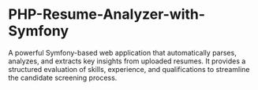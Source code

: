 # PHP-Resume-Analyzer-with-Symfony
A powerful Symfony-based web application that automatically parses, analyzes, and extracts key insights from uploaded resumes. It provides a structured evaluation of skills, experience, and qualifications to streamline the candidate screening process.
